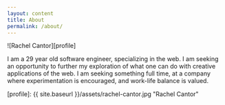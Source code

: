 ```yaml
---
layout: content
title: About
permalink: /about/
---
```


![Rachel Cantor][profile]

I am a 29 year old software engineer, specializing in the web. I am seeking an opportunity to further my exploration of what one can do with creative applications of the web. I am seeking something full time, at a company where experimentation is encouraged, and work-life balance is valued. 


[profile]: {{ site.baseurl }}/assets/rachel-cantor.jpg "Rachel Cantor"
